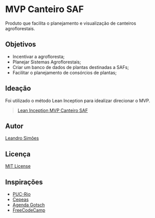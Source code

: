 # MVP Canteiro SAF
Produto que facilita o planejamento e visualização de canteiros agroflorestais. 

## Objetivos
- Incentivar a agrofloresta;
- Planejar Sistemas Agroflorestais;
- Criar um banco de dados de plantas destinadas a SAFs;
- Facilitar o planejamento de consórcios de plantas;

## Ideação
Foi utilizado o método Lean Inception para idealizar direcionar o MVP.

> [Lean Inception MVP Canteiro SAF](https://miro.com/app/board/uXjVKdwYcVQ=/?share_link_id=131189567277)

## Autor
 
[Leandro Simões](https://github.com/Leandr0SmS)

## Licença
[MIT License](https://github.com/Leandr0SmS/mvp_canteiro_saf/blob/main/LICENSE)

## Inspirações

* [PUC-Rio](https://www.puc-rio.br/index.html)
* [Cepeas](https://www.cepeas.org/)
* [Agenda Gotsch](https://agendagotsch.com/)
* [FreeCodeCamp](https://www.freecodecamp.org/learn/)